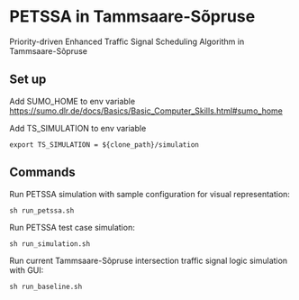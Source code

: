 # PETSSA in Tammsaare-Sõpruse
Priority-driven Enhanced Traffic Signal Scheduling Algorithm in Tammsaare-Sõpruse

## Set up
Add SUMO_HOME to env variable
https://sumo.dlr.de/docs/Basics/Basic_Computer_Skills.html#sumo_home

Add TS_SIMULATION to env variable
```
export TS_SIMULATION = ${clone_path}/simulation
```


## Commands
Run PETSSA simulation with sample configuration for visual representation: 
```
sh run_petssa.sh
```
Run PETSSA test case simulation: 
```
sh run_simulation.sh
```
Run current Tammsaare-Sõpruse intersection traffic signal logic simulation with GUI: 
```
sh run_baseline.sh
```
